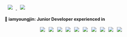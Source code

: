 <!--
**iamyoungjin/iamyoungjin** is a ✨ _special_ ✨ repository because its `README.md` (this file) appears on your GitHub profile.

Here are some ideas to get you started:

- 🔭 I’m currently working on ...
- 🌱 I’m currently learning ...
- 👯 I’m looking to collaborate on ...
- 🤔 I’m looking for help with ...
- 💬 Ask me about ...
- 📫 How to reach me: ...
- 😄 Pronouns: ...
- ⚡ Fun fact: ...
-->
<p>
<a href="https://www.instagram.com/iamyoungjin/">
    <img 
        src="http://img.shields.io/badge/-Instagram-white?style=flat&logo=Instagram&link=https://instagram.com/alpox.dev/"
        style="height : auto; margin-left : 10px; margin-right : 10px;"/>
</a>
<a href="https://iamyoungjin.github.io">
    <img 
        src="http://img.shields.io/badge/-Tech%20Blog-655ced?style=flat&logo=github&link=https://alpox.kr"
        style="height : auto; margin-left : 10px; margin-right : 10px;"/>
        <!--<img 
        src="https://hits.seeyoufarm.com/api/count/incr/badge.svg?url=https%3A%2F%2Fgithub.com%2FAlpoxDev"
        style="height : auto; margin-left : 10px; margin-right : 10px;"/>-->
</a>

</p>

#### 🌱 iamyoungjin: Junior Developer experienced in 

<!--
<p align="center">
👋 Hi there! </br>
I'm a software engineer who very interested in Computer Vision🚀</br>
I enjoy learning foreign language :kr::cn::us: and i hope to think, change and develop for every beautiful things. ✨
</p>
-->

<!--

img src="https://img.shields.io/badge/기술이름-#제외색상번호?style=for-the-badge&logo=아이콘이름&logoColor=white">

<a href="버튼을 눌렀을 때 이동할 링크" target="_blank"><img src="https://img.shields.io/badge/뱃지레이블-배경색?style=뱃지모양&logo=로고&logoColor=로고색상"/></a> 

</br>
<h3 align="center"><b>🛠 Tech Stack </b></h3>
</br>
<img src="https://img.shields.io/badge/Apache Kafka-47A248?style=flat-square&logo=Apache Kafka&logoColor=white"/></a> &nbsp 

-->
<p align="center">
<img src="https://img.shields.io/badge/HTML5-F7DF1E?style=flat-square&logo=HTML5&logoColor=white"/></a> &nbsp
<img src="https://img.shields.io/badge/React-4479A1?style=flat-square&logo=React&logoColor=white"/></a> &nbsp 
<img src="https://img.shields.io/badge/Python-1572B6?style=flat-square&logo=Python&logoColor=white"/></a> &nbsp
<img src="https://img.shields.io/badge/Django-1572B6?style=flat-square&logo=Django&logoColor=white"/></a> &nbsp
<img src="https://img.shields.io/badge/TensorFlow-E34F26?style=flat-square&logo=TensorFlow&logoColor=white"/></a> &nbsp
<img src="https://img.shields.io/badge/Java-232F3E?style=flat-square&logo=Java&logoColor=white"/></a> &nbsp 
<img src="https://img.shields.io/badge/Spring-339933?style=flat-square&logo=Spring&logoColor=white"/></a> &nbsp
<img src="https://img.shields.io/badge/Oracle-4479A1?style=flat-square&logo=Oracle&logoColor=white"/></a> &nbsp 
<img src="https://img.shields.io/badge/Docker-00599C?style=flat-square&logo=Docker&logoColor=white"/></a> &nbsp 
<img src="https://img.shields.io/badge/Kubernetes-00599C?style=flat-square&logo=Kubernetes&logoColor=white"/></a> &nbsp
</p>

